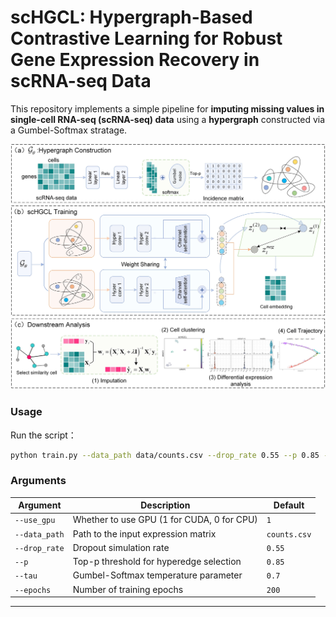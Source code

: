 ﻿# scHGCL: Hypergraph-Based Contrastive Learning for Robust Gene Expression Recovery in scRNA-seq Data

This repository implements a simple pipeline for **imputing missing values in single-cell RNA-seq (scRNA-seq) data** using a **hypergraph** constructed via a Gumbel-Softmax stratage.

<p align="center">
  <img src="scHGCL.jpg"/>
</p>



### Usage

Run the script：
```bash
python train.py --data_path data/counts.csv --drop_rate 0.55 --p 0.85 --tau 0.7 --epochs 200
```

### Arguments

| Argument       | Description                                       | Default                       |
|----------------|---------------------------------------------------|-------------------------------|
| `--use_gpu`    | Whether to use GPU (1 for CUDA, 0 for CPU)        | `1`                           |
| `--data_path`  | Path to the input expression matrix               | `counts.csv` |
| `--drop_rate`  | Dropout simulation rate                           | `0.55`                        |
| `--p`          | Top-p threshold for hyperedge selection           | `0.85`                        |
| `--tau`        | Gumbel-Softmax temperature parameter              | `0.7`                         |
| `--epochs`     | Number of training epochs                         | `200`                         |

---
